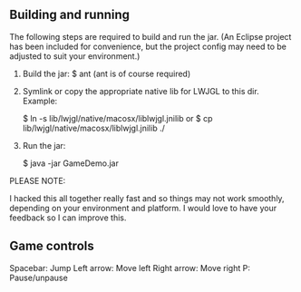 ## Building and running

The following steps are required to build and run the jar.
(An Eclipse project has been included for convenience, but the
project config may need to be adjusted to suit your environment.)

1. Build the jar: $ ant
   (ant is of course required)
2. Symlink or copy the appropriate native lib for LWJGL to this dir.
   Example:

    $ ln -s lib/lwjgl/native/macosx/liblwjgl.jnilib
    or
    $ cp lib/lwjgl/native/macosx/liblwjgl.jnilib ./
3. Run the jar:

    $ java -jar GameDemo.jar


PLEASE NOTE:

I hacked this all together really fast and so things may not work
smoothly, depending on your environment and platform. I would love
to have your feedback so I can improve this.

## Game controls

Spacebar: Jump
Left arrow: Move left
Right arrow: Move right
P: Pause/unpause
